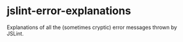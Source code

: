 jslint-error-explanations
=========================

Explanations of all the (sometimes cryptic) error messages thrown by JSLint.
